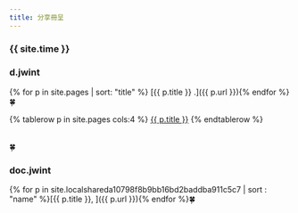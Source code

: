 ```yaml
---
title: 分享冊呈
---
```


### {{ site.time }}

### d.jwint

{% for p in site.pages | sort: "title" %} [{{ p.title }} .]({{ p.url }}){% endfor %}🍀


<table rules="none">
{% tablerow p in site.pages cols:4 %}
  <a href="{{ p.url }}">{{ p.title }}</a>
{% endtablerow %}
</table>🍀

### doc.jwint

{% for p in site.localshareda10798f8b9bb16bd2baddba911c5c7 | sort : "name" %}[{{ p.title }}, ]({{ p.url }}){% endfor %}🍀

